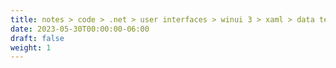 ```yaml
---
title: notes > code > .net > user interfaces > winui 3 > xaml > data templates
date: 2023-05-30T00:00:00-06:00
draft: false
weight: 1
---
```

